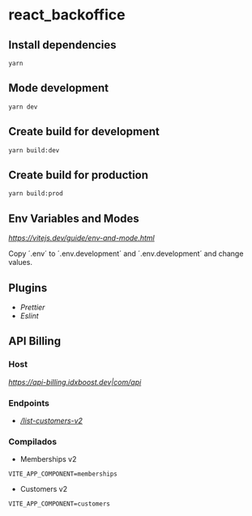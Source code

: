 # react_backoffice

## Install dependencies

```console
yarn
```

## Mode development

```console
yarn dev
```

## Create build for development

```console
yarn build:dev
```

## Create build for production

```console
yarn build:prod
```

## Env Variables and Modes

_https://vitejs.dev/guide/env-and-mode.html_

Copy ´.env´ to ´.env.development´ and ´.env.development´ and change values.

## Plugins

- _Prettier_
- _Eslint_

## API Billing

### Host

_https://api-billing.idxboost.dev|com/api_

### Endpoints

- [_/list-customers-v2_](https://docs.google.com/document/d/1wurpzMqiLl5DBNZA82RzfPVlBlGmGJvSvn8kMQ3v534/edit)

### Compilados

* Memberships v2

```console
VITE_APP_COMPONENT=memberships
```

* Customers v2

```console
VITE_APP_COMPONENT=customers
```